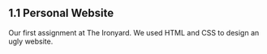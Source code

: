 ## 1.1 Personal Website
Our first assignment at The Ironyard. We used HTML and CSS to design an ugly website.
